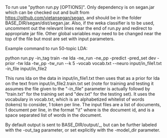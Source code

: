 To run use "python run.py [OPTIONS]". Only dependency is on segan.jar which can be checked out and built from https://github.com/vietansegan/segan, and should be in the folder BASE_DIR/segan/dist/segan.jar.  Also, if the weka classifier is to be used, uncomment out the relevant lines near the end of run.py and redirect to appropriate jar file. Other global variables may need to be changed near the top of the file but most are set with input parameters.

Example command to run 50-topic LDA:

python run.py -in_tag train -ne lda -ne_run -ne_pp -predict -pred_set dev -prior -tw lda -tw_pp -tw_run --k 5 -vocab vocab.txt --neuro input/in_file1.txt -in_file input/in_file2

This runs lda on the data in input/in_file1.txt then uses that as a prior for lda on the text from input/in_file2.train.txt set (note for training and testing it assumes the file given to the "-in_file" parameter is actually followd by "train.txt" for the training set and "dev.txt" for the testing set). It uses the vocabulary in vocab.txt, which is an alphabetized whitelist of words (tokens) to consider, 1 token per line.  The input files are a list of documents, 1 document per line, in the format "<label>\t<document>" where <label> is the document id, and <document> is a space separated list of words in the document.

By default output is sent to BASE_DIR/output/_<timestamp>, but can be further labeled with the -out_tag parameter, or set explicitly with the -model_dir parameter.
